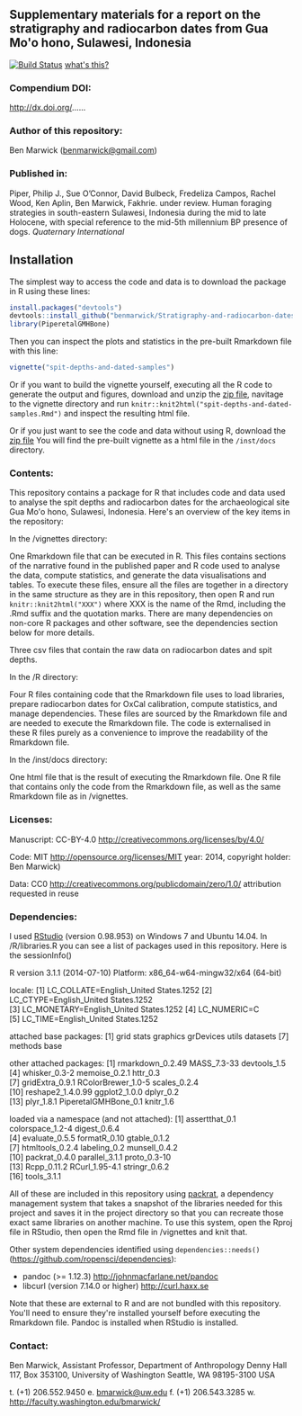 ## Supplementary materials for a report on the stratigraphy and radiocarbon dates from Gua Mo'o hono, Sulawesi, Indonesia

[![Build Status](https://travis-ci.org/benmarwick/PiperetalGMHBone.png?branch=master)](https://travis-ci.org/benmarwick/PiperetalGMHBone) [what's this?](http://en.wikipedia.org/wiki/Continuous_integration)

### Compendium DOI: 
 
http://dx.doi.org/......

### Author of this repository:

Ben Marwick (benmarwick@gmail.com)

### Published in: 

 Piper, Philip J., Sue O’Connor, David Bulbeck, Fredeliza Campos, Rachel Wood, Ken Aplin, Ben Marwick, Fakhrie. under review. Human foraging strategies in south-eastern Sulawesi, Indonesia during the mid to late Holocene, with special reference to the mid-5th millennium BP presence of dogs. _Quaternary International_

## Installation

The simplest way to access the code and data is to download the package in R using these lines:

```r
install.packages("devtools")
devtools::install_github("benmarwick/Stratigraphy-and-radiocarbon-dates-from-Gua-Mo-o-hono-Sulawesi")
library(PiperetalGMHBone)
```

Then you can inspect the plots and statistics in the pre-built Rmarkdown file with this line: 

```r
vignette("spit-depths-and-dated-samples")
```
Or if you want to build the vignette yourself, executing all the R code to generate the output and figures, download and unzip the [zip file](https://github.com/benmarwick/PiperetalGMHBone/zipball/master), navitage to the vignette directory and run `knitr::knit2html("spit-depths-and-dated-samples.Rmd")` and inspect the resulting html file. 

Or if you just want to see the code and data without using R, download the [zip file](https://github.com/benmarwick/PiperetalGMHBone/zipball/master) You will find the pre-built vignette as a html file in the `/inst/docs` directory.  

 
### Contents:

This repository contains a package for R that includes code and data used to analyse the spit depths and radiocarbon dates for the archaeological site Gua Mo'o hono, Sulawesi, Indonesia. Here's an overview of the key items in the repository: 

In the /vignettes directory: 

One Rmarkdown file that can be executed in R. This files contains sections of the narrative found in the published paper and R code used to analyse the data, compute statistics, and generate the data visualisations and tables. To execute these files, ensure all the files are together in a directory in the same structure as they are in this repository, then open R and run `knitr::knit2html("XXX")` where XXX is the name of the Rmd, including the .Rmd suffix and the quotation marks. There are many dependencies on non-core R packages and other software, see the dependencies section below for more details.

Three csv files that contain the raw data on radiocarbon dates and spit depths. 

In the /R directory: 
 
Four R files containing code that the Rmarkdown file uses to load libraries, prepare radiocarbon dates for OxCal calibration, compute statistics, and manage dependencies. These files are sourced by the Rmarkdown file and are needed to execute the Rmarkdown file. The code is externalised in these R files purely as a convenience to improve the readability of the Rmarkdown file.

In the /inst/docs directory:

One html file that is the result of executing the Rmarkdown file. One R file that contains only the code from the Rmarkdown file, as well as the same Rmarkdown file as in /vignettes.

### Licenses:

Manuscript:  CC-BY-4.0 http://creativecommons.org/licenses/by/4.0/

Code: MIT http://opensource.org/licenses/MIT year: 2014, copyright holder: Ben Marwick)

Data: CC0 http://creativecommons.org/publicdomain/zero/1.0/ attribution requested in reuse

### Dependencies:

I used [RStudio](http://www.rstudio.com/products/rstudio/) (version 0.98.953) on Windows 7 and Ubuntu 14.04. In /R/libraries.R you can see a list of packages used in this repository. Here is the sessionInfo()

R version 3.1.1 (2014-07-10)
Platform: x86_64-w64-mingw32/x64 (64-bit)

locale:
[1] LC_COLLATE=English_United States.1252 
[2] LC_CTYPE=English_United States.1252   
[3] LC_MONETARY=English_United States.1252
[4] LC_NUMERIC=C                          
[5] LC_TIME=English_United States.1252    

attached base packages:
[1] grid      stats     graphics  grDevices utils     datasets 
[7] methods   base     

other attached packages:
 [1] rmarkdown_0.2.49     MASS_7.3-33          devtools_1.5        
 [4] whisker_0.3-2        memoise_0.2.1        httr_0.3            
 [7] gridExtra_0.9.1      RColorBrewer_1.0-5   scales_0.2.4        
[10] reshape2_1.4.0.99    ggplot2_1.0.0        dplyr_0.2           
[13] plyr_1.8.1           PiperetalGMHBone_0.1 knitr_1.6           

loaded via a namespace (and not attached):
 [1] assertthat_0.1   colorspace_1.2-4 digest_0.6.4    
 [4] evaluate_0.5.5   formatR_0.10     gtable_0.1.2    
 [7] htmltools_0.2.4  labeling_0.2     munsell_0.4.2   
[10] packrat_0.4.0    parallel_3.1.1   proto_0.3-10    
[13] Rcpp_0.11.2      RCurl_1.95-4.1   stringr_0.6.2   
[16] tools_3.1.1      

All of these are included in this repository using [packrat](http://rstudio.github.io/packrat/), a dependency management system that takes a snapshot of the libraries needed for this project and saves it in the project directory so that you can recreate those exact same libraries on another machine. To use this system, open the Rproj file in RStudio, then open the Rmd file in /vignettes and knit that. 

Other system dependencies identified using `dependencies::needs()` (https://github.com/ropensci/dependencies): 

- pandoc (>= 1.12.3) http://johnmacfarlane.net/pandoc
- libcurl (version 7.14.0 or higher) http://curl.haxx.se

Note that these are external to R and are not bundled with this repository. You'll need to ensure they're installed yourself before executing the Rmarkdown file. Pandoc is installed when RStudio is installed.

### Contact: 

Ben Marwick, Assistant Professor, Department of Anthropology
Denny Hall 117, Box 353100, University of Washington
Seattle, WA 98195-3100 USA

t. (+1) 206.552.9450   e. bmarwick@uw.edu
f. (+1) 206.543.3285   w. http://faculty.washington.edu/bmarwick/ 



